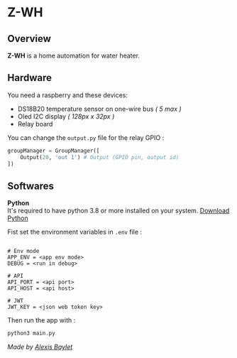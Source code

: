 # Z-WH

## Overview
**Z-WH** is a home automation for water heater.


## Hardware

You need a raspberry and these devices:
+ DS18B20 temperature sensor on one-wire bus *( 5 max )*
+ Oled I2C display *( 128px x 32px )*
+ Relay board

You can change the `output.py` file for the relay GPIO :

```python
groupManager = GroupManager([
    Output(20, 'out 1') # Output (GPIO pin, output id)
])
```

## Softwares

**Python** <br>
It's required to have python 3.8 or more  installed on your system.
[Download Python](https://www.python.org/downloads/)


Fist set the environment variables in `.env` file :
```dotenv

# Env mode
APP_ENV = <app env mode>
DEBUG = <run in debug>

# API
API_PORT = <api port>
API_HOST = <api host>

# JWT
JWT_KEY = <json web token key>
```

Then run the app with :

```sh 
python3 main.py
```

*Made by [Alexis Baylet](https://github.com/Alexis-ba6)*